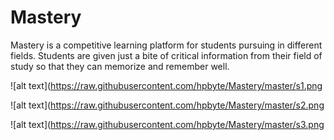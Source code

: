 # Mastery

Mastery is a competitive learning platform for students pursuing in different fields. Students are given just a bite of critical information from their field of study so that they can memorize and remember well. 

![alt text](https://raw.githubusercontent.com/hpbyte/Mastery/master/s1.png

![alt text](https://raw.githubusercontent.com/hpbyte/Mastery/master/s2.png

![alt text](https://raw.githubusercontent.com/hpbyte/Mastery/master/s3.png
